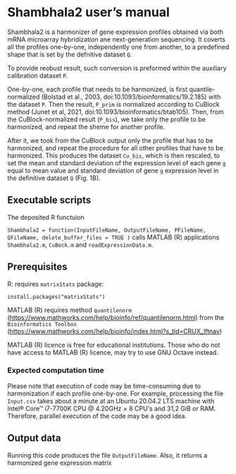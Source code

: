 # Shambhala2 user’s manual

Shambhala2 is a harmonizer of gene expression profiles obtained via both mRNA microarray hybridization ane next-generation sequencing.
It coverts all the profiles one-by-one, independently one from another, to a predefined shape that is set by the defnitive dataset `Q`.

To provide reobust result, such conversion is preformed within the auxiliary calibration dataset `P`.

One-by-one, each profile that needs to be harmonized, is first quantile-normalized (Bolstad et al., 2003, doi:10.1093/bioinformatics/19.2.185) with the dataset `P`. Then the result, `P_prim` is normalized according to CuBlock method (Junet et al, 2021, doi:10.1093/bioinformatics/btab105). Then, from the CuBlock-normalized result (`P_bis`), we take only the profile to be harmonized, and repeat the sheme for another profile.

After it, we took from the CuBlock output only the profile that has to be harmonized, and repeat the procedure for all other profiles that have to be harmonized. This produces the dataset `Cu_bis`, which is then rescaled, to set the mean and standard deviation of the expression level of each gene `g` equal to mean value and standard deviation of gene `g` expression level in the definitive dataset `Q` (Fig. 1B). 


## Executable scripts

The deposited R functuion

`Shambhala2 = function(InputFileName, OutputFileName, PFileName, QFileName, delete_buffer_files = TRUE )` calls MATLAB (R) applications `Shambhala2.m`, `CuBock.m` and `readExpressionData.m`.
  
## Prerequisites 

R: requires `matrixStats` package:

```
install.packages("matrixStats")

```

MATLAB (R) requires method `quantilenorm` (https://www.mathworks.com/help/bioinfo/ref/quantilenorm.html) 
from the `Bioinformatics Toolbox` (https://www.mathworks.com/help/bioinfo/index.html?s_tid=CRUX_lftnav) 

MATLAB (R) licence is free for educational institutions. Those who do not have access to MATLAB (R) licence, may try to use GNU Octave instead.

### Expected computation time

Please note that execution of code may be time-consuming due to harmonization if each profile one-by-one. For example, processing the file `Input.csv` takes about a minute at an Ubuntu 20.04.2 LTS machine with Intel® Core™ i7-7700K CPU @ 4.20GHz × 8 CPU's and 31,2 GiB or RAM. Therefore, parallel execution of the code may be a good idea. 

## Output data 

Running this code produces the file `OutputFileName`. Also, it returns a harmonized gene expression matrix
